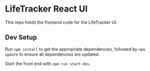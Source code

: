 # LifeTracker React UI

This repo holds the frontend code for the LifeTracker UI.

## Dev Setup

Run `npm install` to get the appropriate dependencies, followed by `npm update` to ensure all dependencies are updated.

Start the front end with `npm run start-dev`.